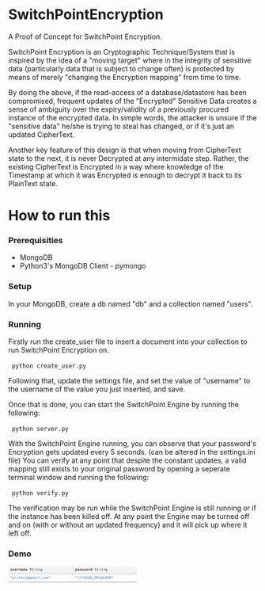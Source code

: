# SwitchPointEncryption
A Proof of Concept for SwitchPoint Encryption. 

SwitchPoint Encryption is an Cryptographic Technique/System that is inspired by the idea of a "moving target" where in the integrity of sensitive data (particularly data that is subject to change often) is protected by means of merely "changing the Encryption mapping" from time to time. 

By doing the above, if the read-access of a database/datastore has been compromised, frequent updates of the "Encrypted" Sensitive Data creates a sense of ambiguity over the expiry/validity of a previously procured instance of the encrypted data. 
In simple words, the attacker is unsure if the "sensitive data" he/she is trying to steal has changed, or if it's just an updated CipherText. 

Another key feature of this design is that when moving from CipherText state to the next, it is never Decrypted at any intermidate step. Rather, the existing CipherText is Encrypted in a way where knowledge of the Timestamp at which it was Encrypted is enough to decrypt it back to its PlainText state. 


<h1> How to run this </h>

<h3> Prerequisities </h3>

* MongoDB
* Python3's MongoDB Client - pymongo

<h3> Setup </h3>

In your MongoDB, create a db named "db" and a collection named "users". 

<h3> Running </h3>

Firstly run the create_user file to insert a document into your collection to run SwitchPoint Encryption on. 

<code> python create_user.py </code>

Following that, update the settings file, and set the value of "username" to the username of the value you just inserted, and save.

Once that is done, you can start the SwitchPoint Engine by running the following:

<code> python server.py </code>

With the SwitchPoint Engine running, you can observe that your password's Encryption gets updated every 5 seconds. (can be altered in the settings.ini file)
You can verify at any point that despite the constant updates, a valid mapping still exists to your original password by opening a seperate terminal window and running the following:

<code> python verify.py </code>

The verification may be run while the SwitchPoint Engine is still running or if the instance has been killed off. At any point the Engine may be turned off and on (with or without an updated frequency) and it will pick up where it left off. 

<h3> Demo </h3>

<img src="demo.gif" alt="SwitchPointDemo"> </img>
